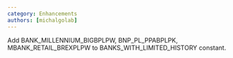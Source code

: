 ```yaml
---
category: Enhancements
authors: [michalgolab]
---
```


Add BANK_MILLENNIUM_BIGBPLPW, BNP_PL_PPABPLPK, MBANK_RETAIL_BREXPLPW to BANKS_WITH_LIMITED_HISTORY constant.
